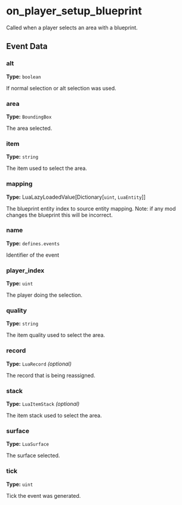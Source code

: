 # on_player_setup_blueprint

Called when a player selects an area with a blueprint.

## Event Data

### alt

**Type:** `boolean`

If normal selection or alt selection was used.

### area

**Type:** `BoundingBox`

The area selected.

### item

**Type:** `string`

The item used to select the area.

### mapping

**Type:** LuaLazyLoadedValue[Dictionary[`uint`, `LuaEntity`]]

The blueprint entity index to source entity mapping. Note: if any mod changes the blueprint this will be incorrect.

### name

**Type:** `defines.events`

Identifier of the event

### player_index

**Type:** `uint`

The player doing the selection.

### quality

**Type:** `string`

The item quality used to select the area.

### record

**Type:** `LuaRecord` *(optional)*

The record that is being reassigned.

### stack

**Type:** `LuaItemStack` *(optional)*

The item stack used to select the area.

### surface

**Type:** `LuaSurface`

The surface selected.

### tick

**Type:** `uint`

Tick the event was generated.

